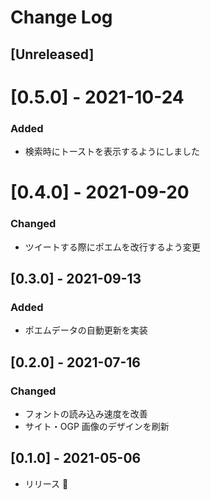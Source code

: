 # Change Log

## [Unreleased]

# [0.5.0] - 2021-10-24

### Added

- 検索時にトーストを表示するようにしました

# [0.4.0] - 2021-09-20

### Changed

- ツイートする際にポエムを改行するよう変更

## [0.3.0] - 2021-09-13

### Added

- ポエムデータの自動更新を実装

## [0.2.0] - 2021-07-16

### Changed

- フォントの読み込み速度を改善
- サイト・OGP 画像のデザインを刷新

## [0.1.0] - 2021-05-06

- リリース 🍚
